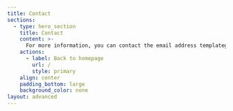 ```yaml
---
title: Contact
sections:
  - type: hero_section
    title: Contact
    content: >-
      For more information, you can contact the email address templategyoom@gmail.com
    actions:
      - label: Back to homepage
        url: /
        style: primary
    align: center
    padding_bottom: large
    background_color: none
layout: advanced
---
```

